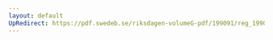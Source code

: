 ```yaml
---
layout: default
UpRedirect: https://pdf.swedeb.se/riksdagen-volumeG-pdf/199091/reg_199091_LU.pdf
---
```

